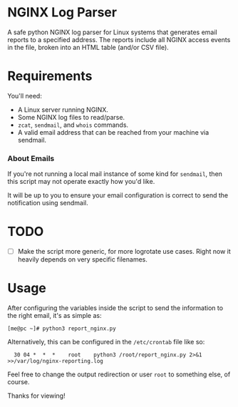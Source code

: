# NGINX Log Parser
 A safe python NGINX log parser for Linux systems that generates email reports to a specified address. The reports include all NGINX access events in the file, broken into an HTML table (and/or CSV file).


# Requirements
You'll need:
  - A Linux server running NGINX.
  - Some NGINX log files to read/parse.
  - `zcat`, `sendmail`, and `whois` commands.
  - A valid email address that can be reached from your machine via sendmail.

### About Emails
If you're not running a local mail instance of some kind for `sendmail`, then this script may not operate exactly how you'd like.

It will be up to you to ensure your email configuration is correct to send the notification using sendmail.


# TODO
- [ ] Make the script more generic, for more logrotate use cases. Right now it heavily depends on very specific filenames.


# Usage
After configuring the variables inside the script to send the information to the right email, it's as simple as:
```
[me@pc ~]# python3 report_nginx.py
```

Alternatively, this can be configured in the `/etc/crontab` file like so:
```
  30 04 *  *  *    root    python3 /root/report_nginx.py 2>&1 >>/var/log/nginx-reporting.log
```
Feel free to change the output redirection or user `root` to something else, of course.

Thanks for viewing!